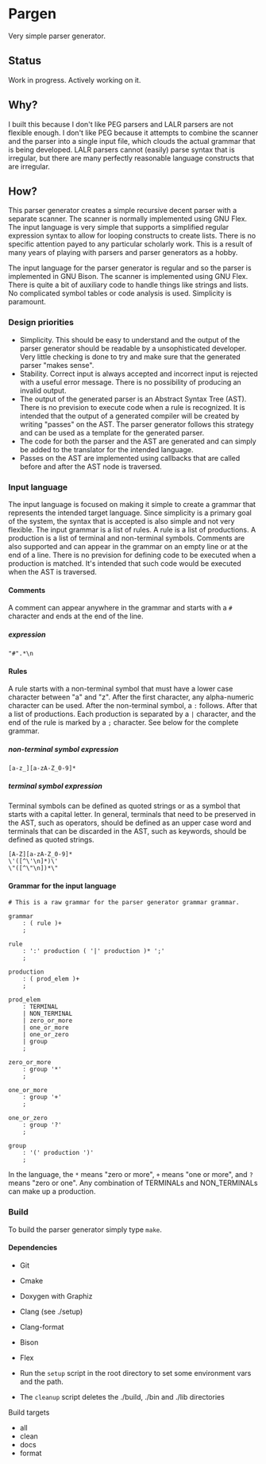 # Pargen
Very simple parser generator. 

## Status

Work in progress. Actively working on it. 

## Why?

I built this because I don't like PEG parsers and LALR parsers are not flexible enough. I don't like PEG because it attempts to combine the scanner and the parser into a single input file, which clouds the actual grammar that is being developed. LALR parsers cannot (easily) parse syntax that is irregular, but there are many perfectly reasonable language constructs that are irregular. 

## How?

This parser generator creates a simple recursive decent parser with a separate scanner. The scanner is normally implemented using GNU Flex. The input language is very simple that supports a simplified regular expression syntax to allow for looping constructs to create lists. There is no specific attention payed to any particular scholarly work. This is a result of many years of playing with parsers and parser generators as a hobby.

The input language for the parser generator is regular and so the parser is implemented in GNU Bison. The scanner is implemented using GNU Flex. There is quite a bit of auxiliary code to handle things like strings and lists. No complicated symbol tables or code analysis is used. Simplicity is paramount. 

### Design priorities

* Simplicity. This should be easy to understand and the output of the parser generator should be readable by a unsophisticated developer. Very little checking is done to try and make sure that the generated parser "makes sense".
* Stability. Correct input is always accepted and incorrect input is rejected with a useful error message. There is no possibility of producing an invalid output.
* The output of the generated parser is an Abstract Syntax Tree (AST). There is no prevision to execute code when a rule is recognized. It is intended that the output of a generated compiler will be created by writing "passes" on the AST. The parser generator follows this strategy and can be used as a template for the generated parser.
* The code for both the parser and the AST are generated and can simply be added to the translator for the intended language. 
* Passes on the AST are implemented using callbacks that are called before and after the AST node is traversed.

### Input language

The input language is focused on making it simple to create a grammar that represents the intended target language. Since simplicity is a primary goal of the system, the syntax that is accepted is also simple and not very flexible.  The input grammar is a list of rules. A rule is a list of productions. A production is a list of terminal and non-terminal symbols. Comments are also supported and can appear in the grammar on an empty line or at the end of a line. There is no prevision for defining code to be executed when a production is matched. It's intended that such code would be executed when the AST is traversed.

#### Comments

A comment can appear anywhere in the grammar and starts with a ``#`` character and ends at the end of the line.

##### expression

```"#".*\n```

#### Rules

A rule starts with a non-terminal symbol that must have a lower case character between "a" and "z". After the first character, any alpha-numeric character can be used. After the non-terminal symbol, a ``:`` follows. After that a list of productions. Each production is separated by a ``|`` character, and the end of the rule is marked by a ``;`` character. See below for the complete grammar.

##### non-terminal symbol expression

```[a-z_][a-zA-Z_0-9]*```

##### terminal symbol expression

Terminal symbols can be defined as quoted strings or as a symbol that starts with a capital letter. In general, terminals that need to be preserved in the AST, such as operators, should be defined as an upper case word and terminals that can be discarded in the AST, such as keywords, should be defined as quoted strings.

```
[A-Z][a-zA-Z_0-9]*
\'([^\'\n]*)\'
\"([^\"\n])*\"
```

#### Grammar for the input language

```
# This is a raw grammar for the parser generator grammar grammar.

grammar
    : ( rule )+
    ;

rule
    : ':' production ( '|' production )* ';'
    ;

production
    : ( prod_elem )+
    ;

prod_elem
    : TERMINAL
    | NON_TERMINAL
    | zero_or_more
    | one_or_more
    | one_or_zero
    | group
    ;

zero_or_more
    : group '*'
    ;

one_or_more
    : group '+'
    ;

one_or_zero
    : group '?'
    ;

group
    : '(' production ')'
    ;

```

In the language, the ``*`` means "zero or more", ``+`` means "one or more", and ``?`` means "zero or one". Any combination of TERMINALs and NON_TERMINALs can make up a production.

### Build

To build the parser generator simply type ``make``. 
#### Dependencies

* Git
* Cmake
* Doxygen with Graphiz
* Clang (see ./setup)
* Clang-format
* Bison
* Flex

* Run the ``setup`` script in the root directory to set some environment vars and the path. 
* The ``cleanup`` script deletes the ./build, ./bin and ./lib directories

Build targets
* all
* clean
* docs
* format


